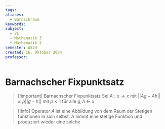 ```yaml
---
tags: 
aliases:
  - Barnachraum
keywords: 
subject:
  - VL
  - Mathematik 3
  - Mathematik 2
semester: WS24
created: 16. Oktober 2024
professor:
---
```

 
# Barnachscher Fixpunktsatz

> [!important] Barnachscher Fixpunktsatz
> Sei $A: x \to x$ mit $\lvert\lvert Ag-Ah \rvert\rvert \leq \rho\lvert\lvert g-h \rvert\rvert$ mit $\rho<1$ für alle $g,h \in x$

> [!info] Operator $A$ ist eine Abbildung von dem Raum der Stetigen funktionen in sich selbst.
> $A$ nimmt eine stetige Funktion und produziert wieder eine solche
